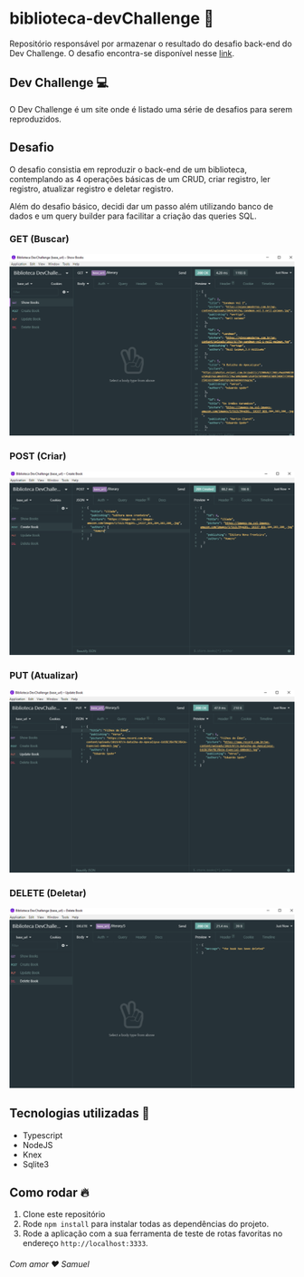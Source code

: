 # biblioteca-devChallenge :rocket:

Repositório responsável por armazenar o resultado do desafio back-end do Dev Challenge.
O desafio encontra-se disponível nesse <a href="https://github.com/devchallenge-io/biblioteca-backend">link</a>.

## Dev Challenge :computer:

O Dev Challenge é um site onde é listado uma série de desafios para serem reproduzidos.

## Desafio

O desafio consistia em reproduzir o back-end de um biblioteca, contemplando as 4 operações básicas de um CRUD, criar registro, ler registro, atualizar registro e deletar registro.

Além do desafio básico, decidi dar um passo além utilizando banco de dados e um query builder para facilitar a criação das queries SQL.

### GET (Buscar)

![imageGET](./assets/get.PNG)

### POST (Criar)

![imagePUT](./assets/create.PNG)

### PUT (Atualizar)

![imagePUT](./assets/update.PNG)

### DELETE (Deletar)

![imageDELETE](./assets/delete.PNG)

## Tecnologias utilizadas :book:

- Typescript
- NodeJS
- Knex
- Sqlite3

## Como rodar :fire:

1. Clone este repositório
1. Rode `npm install` para instalar todas as dependências do projeto.
1. Rode a aplicação com a sua ferramenta de teste de rotas favoritas no endereço `http://localhost:3333`.

###### Com amor :heart: Samuel
